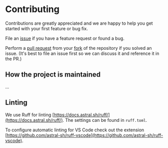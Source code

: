 # Contributing

Contributions are greatly appreciated and we are happy to help you get started with your first feature or bug fix.

File an [issue](https://github.com/Hitchwiki/hitchmap/issues) if you have a feature request or found a bug.

Perform a [pull request](https://github.com/Hitchwiki/hitchmap/pulls) from your [fork](https://github.com/Hitchwiki/hitchmap/fork) of the repository if you solved an issue. (It's best to file an issue first so we can discuss it and reference it in the PR.)

## How the project is maintained
...

## Linting

We use Ruff for linting [https://docs.astral.sh/ruff/](https://docs.astral.sh/ruff/). The settings can be found in `ruff.toml`.

To configure automatic linting for VS Code check out the extension [https://github.com/astral-sh/ruff-vscode](https://github.com/astral-sh/ruff-vscode).